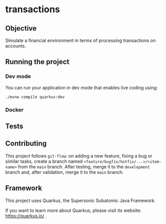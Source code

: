 # transactions

## Objective

Simulate a financial environment in terms of processing transactions on accounts.

## Running the project

### Dev mode

You can run your application in dev mode that enables live coding using:
```shell script
./mvnw compile quarkus:dev
```

### Docker

## Tests

## Contributing

This project follows `git-flow`: on adding a new feature, fixing a bug or similar tasks, create a branch named `<feature/bugfix/hotfix/...>/<item-name>` from the `main` branch. After testing, merge it to the `development` branch and, after validation, merge it to the `main` branch.


## Framework

This project uses Quarkus, the Supersonic Subatomic Java Framework.

If you want to learn more about Quarkus, please visit its website: https://quarkus.io/ .
